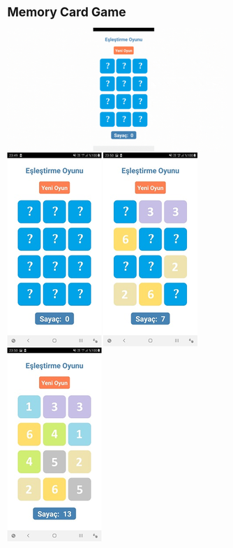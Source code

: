 # Memory Card Game

![](src/screenshots/MemoryCard.gif)
![](src/screenshots/1.jpg)
![](src/screenshots/2.jpg)
![](src/screenshots/3.jpg)

